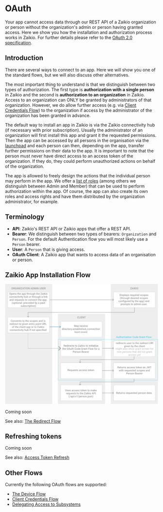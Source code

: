 # OAuth

Your app cannot access data through our REST API of a Zaikio organization or person without the organization's admin or person having granted access. Here we show you how the installation and authorization process works in Zaikio. For further details please refer to the [OAuth 2.0 specification](https://tools.ietf.org/html/rfc6749).

## Introduction

There are several ways to connect to an app. Here we will show you one of the standard flows, but we will also discuss other alternatives.

The most important thing to understand is that we distinguish between two types of authorization. The first type is **authorization with a single person** in Zaikio and the second is **authorization to an organization** in Zaikio. Access to an organization can ONLY be granted by administrators of that organization.  However, we do allow further access (e.g. via [Client Credentials Flow](/guide/oauth/client-credentials.html)) to the organization if access by the administrator of the organization has been granted in advance.

The default way to install an app in Zaikio is via the Zaikio connectivity hub (if necessary with prior subscription). Usually the administrator of an organization will first install this app and grant it the requested permissions. Then the app can be accessed by all persons in the organisation via the [launchpad](/guide/launchpad/) and each person can then, depending on the app, transfer further permissions on their data to the app. It is important to note that the person must never have direct access to an access token of the organization. If they do, they could perform unauthorized actions on behalf of the organization.

The app is allowed to freely design the actions that the individual person may perform in the app. We offer a [list of roles](/api/directory/#/Roles/get_roles) (among others we distinguish between Admin and Member) that can be used to perform authorization within the app. Of course, the app can also create its own roles and access rights and have them distributed by the organization administrator, for example.


## Terminology

- **API**: Zaikio's REST API or Zaikio apps that offer a REST API.
- **Bearer**: We distinguish between two types of bearers: `Organization` and `Person`. For the default Authentication flow you will most likely use a `Person` bearer.
- **User**: A `Person` that is giving access.
- **OAuth Client**: A Zaikio app that wants to access data of an organisation or person.

## Zaikio App Installation Flow

![Default Zaikio Organization Flow](./zaikio_organization_authorization_flow.png)

Coming soon

See also: [The Redirect Flow](./redirect-flow.html)

## Refreshing tokens

Coming soon

See also: [Access Token Refresh](./access-token-refresh.html)

## Other Flows

Currently the following OAuth flows are supported:

- [The Device Flow](./device-flow.html)
- [Client Credentials Flow](./client-credentials.html)
- [Delegating Access to Subsystems](./delegate-access.html)
